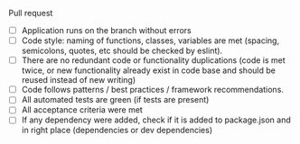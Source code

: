 Pull request

- [ ] Application runs on the branch without errors
- [ ] Code style: naming of functions, classes, variables are met (spacing, semicolons, quotes, etc should be checked by eslint).
- [ ] There are no redundant code or functionality duplications (code is met twice, or new functionality already exist in code base and should be reused instead of new writing)
- [ ] Code follows patterns / best practices / framework recommendations.
- [ ] All automated tests are green (if tests are present)
- [ ] All acceptance criteria were met
- [ ] If any dependency were added, check if it is added to package.json and in right place (dependencies or dev dependencies)